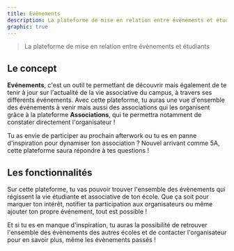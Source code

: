 ```yaml
---
title: Evènements
description: La plateforme de mise en relation entre évènements et étudiants
graphic: true
---
```


> La plateforme de mise en relation entre évènements et étudiants

## Le concept

**Evénements**, c'est un outil te permettant de découvrir mais également de te tenir à jour sur l'actualité de la vie associative du campus, à travers ses différents événements. Avec cette plateforme, tu auras une vue d'ensemble des événements à venir mais aussi des associations qui les organisent grâce à la plateforme **Associations**, qui te permettra notamment de constater directement l'organisateur !

Tu as envie de participer au prochain afterwork ou tu es en panne d'inspiration pour dynamiser ton association ? Nouvel arrivant comme 5A, cette plateforme saura répondre à tes questions !

## Les fonctionnalités

Sur cette plateforme, tu vas pouvoir trouver l'ensemble des évènements qui régissent la vie étudiante et associative de ton école. Que ça soit pour marquer ton intérêt, notifier ta participation aux organisateurs ou même ajouter ton propre événement, tout est possible !

Et si tu es en manque d'inspiration, tu auras la possibilité de retrouver l'ensemble des évènements des autres écoles et de contacter l'organisateur pour en savoir plus, même les évènements passés !
